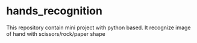# hands_recognition
This repository contain mini project with python based. It recognize image of hand with scissors/rock/paper shape

